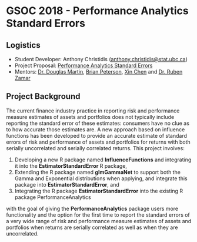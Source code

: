 # GSOC 2018 - Performance Analytics Standard Errors

## Logistics

* Student Developer: Anthony Christidis ([anthony.christidis@stat.ubc.ca](anthony.christidis@stat.ubc.ca))
* Project Proposal: [Performance Analytics Standard Errors](https://drive.google.com/open?id=1J8bPaL-230V42wpGpXs7YHJSusYYKTrf)
* Mentors: [Dr. Douglas Martin](doug@amath.washington.edu), [Brian Peterson](anthony.christidis@stat.ubc.ca), [Xin Chen](anthony.christidis@stat.ubc.ca) and [Dr. Ruben Zamar](anthony.christidis@stat.ubc.ca)

## Project Background

The current finance industry practice in reporting risk and performance measure estimates of assets
and portfolios does not typically include reporting the standard error of these estimates: consumers have
no clue as to how accurate those estimates are. A new approach based on influence functions has been developed to provide an accurate estimate of standard errors of risk and performance of assets and portfolios for returns with both serially uncorrelated and serially correlated returns. This project involves: 
1. Developing a new R package named **InfluenceFunctions** and integrating it into the **EstimatorStandardError** R package, 
2. Extending the R package named **glmGammaNet** to support both the Gamma and Exponential distributions when applying, and integrate this package into **EstimatorStandardError**, and
3. Integrating the R package **EstimatorStandardError** into the existing R package PerformanceAnalytics

with the goal of giving the **PerformanceAnalytics** package users more functionality and the option for the first time to report the standard errors of a very wide range of risk and performance measure estimates of assets and portfolios when returns are serially correlated as well as when they are uncorrelated.


